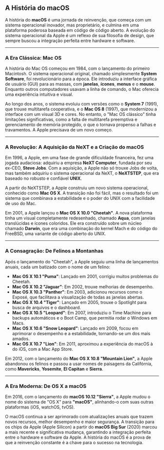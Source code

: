 ## A História do macOS

A história do **macOS** é uma jornada de reinvenção, que começa com um sistema operacional inovador, mas proprietário, e culmina em uma plataforma poderosa baseada em código de código aberto. A evolução do sistema operacional da Apple é um reflexo de sua filosofia de design, que sempre buscou a integração perfeita entre hardware e software.

---

### A Era Clássica: Mac OS

A história do Mac OS começou em 1984, com o lançamento do primeiro Macintosh. O sistema operacional original, chamado simplesmente **System Software**, foi revolucionário para a época. Ele introduziu a interface gráfica de usuário (GUI) para as massas, com **janelas**, **ícones**, **menus** e o **mouse**. Enquanto outros computadores usavam a linha de comando, o Mac oferecia uma experiência intuitiva e visual.

Ao longo dos anos, o sistema evoluiu com versões como o **System 7** (1991), que trouxe multitarefa cooperativa, e o **Mac OS 8** (1997), que modernizou a interface com um visual 3D e cores. No entanto, o "Mac OS clássico" tinha limitações significativas, como a falta de multitarefa preemptiva e gerenciamento de memória protegido, o que o tornava propenso a falhas e travamentos. A Apple precisava de um novo começo.

---

### A Revolução: A Aquisição da NeXT e a Criação do macOS

Em 1996, a Apple, em uma fase de grande dificuldade financeira, fez uma jogada audaciosa: adquiriu a empresa **NeXT Computer**, fundada por seu ex-CEO, **Steve Jobs**. Com a aquisição, a Apple não só trouxe Jobs de volta, mas também adquiriu o sistema operacional da NeXT, o **NeXTSTEP**, que era baseado no robusto e confiável **UNIX**.

A partir do NeXTSTEP, a Apple construiu um novo sistema operacional, conhecido como **Mac OS X**. A transição não foi fácil, mas o resultado foi um sistema que combinava a estabilidade e o poder do UNIX com a facilidade de uso do Mac.

Em 2001, a Apple lançou o **Mac OS X 10.0 "Cheetah"**. A nova plataforma tinha um visual completamente redesenhado, chamado **Aqua**, com janelas translúcidas e ícones coloridos. Ele era construído sobre um núcleo chamado **Darwin**, que era uma combinação do kernel Mach e do código do FreeBSD, uma variante de código aberto do UNIX.

---

### A Consagração: De Felinos a Montanhas

Após o lançamento do "Cheetah", a Apple seguiu uma linha de lançamentos anuais, cada um batizado com o nome de um felino:
* **Mac OS X 10.1 "Puma"**: Lançado em 2001, corrigiu muitos problemas do Cheetah.
* **Mac OS X 10.2 "Jaguar"**: Em 2002, trouxe melhorias de desempenho.
* **Mac OS X 10.3 "Panther"**: Em 2003, adicionou recursos como o Exposé, que facilitava a visualização de todas as janelas abertas.
* **Mac OS X 10.4 "Tiger"**: Lançado em 2005, trouxe o Spotlight para busca de arquivos e o dashboard.
* **Mac OS X 10.5 "Leopard"**: Em 2007, introduziu o Time Machine para backups automáticos e o Boot Camp, que permitia rodar o Windows em Macs.
* **Mac OS X 10.6 "Snow Leopard"**: Lançado em 2009, focou em aprimorar o desempenho e a estabilidade, tornando-se um dos mais amados.
* **Mac OS X 10.7 "Lion"**: Em 2011, aproximou a experiência do macOS à do iOS, com a Mac App Store.

Em 2012, com o lançamento do **Mac OS X 10.8 "Mountain Lion"**, a Apple abandonou os felinos e passou a usar nomes de paisagens da Califórnia, como **Mavericks**, **Yosemite**, **El Capitan** e **Sierra**.

---

### A Era Moderna: De OS X a macOS

Em 2016, com o lançamento do **macOS 10.12 "Sierra"**, a Apple mudou o nome do sistema de "OS X" para **"macOS"**, alinhando-o com suas outras plataformas (iOS, watchOS, tvOS).

O macOS continua a ser aprimorado com atualizações anuais que trazem novos recursos, melhor desempenho e maior segurança. A transição para os chips da Apple (Apple Silicon) a partir do **macOS Big Sur** (2020) marcou a mais recente e significativa mudança, garantindo a integração perfeita entre o hardware e software da Apple. A história do macOS é a prova de que a reinvenção constante é a chave para o sucesso na tecnologia.
